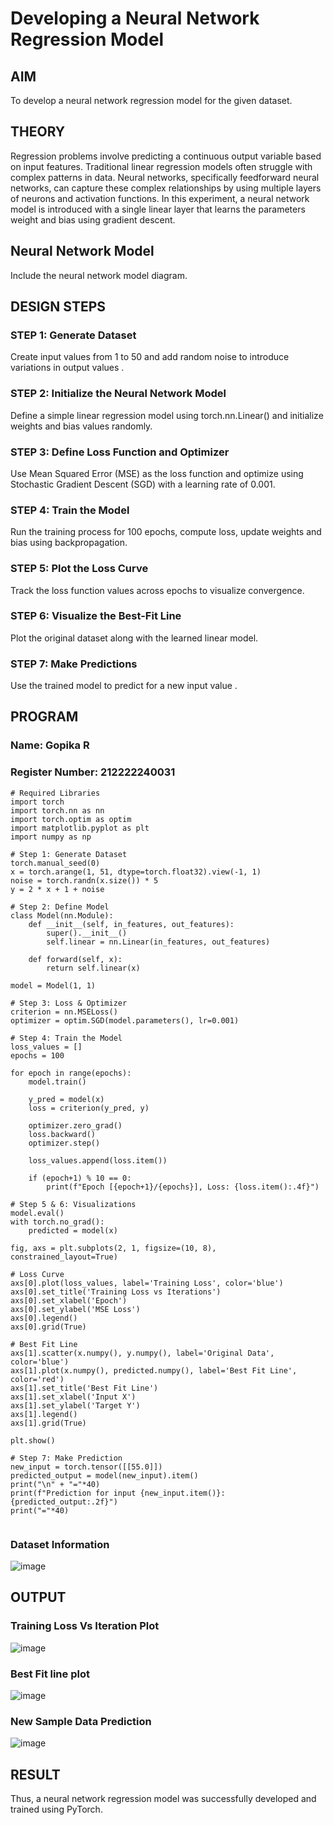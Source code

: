 # Developing a Neural Network Regression Model

## AIM
To develop a neural network regression model for the given dataset.

## THEORY
Regression problems involve predicting a continuous output variable based on input features. Traditional linear regression models often struggle with complex patterns in data. Neural networks, specifically feedforward neural networks, can capture these complex relationships by using multiple layers of neurons and activation functions. In this experiment, a neural network model is introduced with a single linear layer that learns the parameters weight and bias using gradient descent.

## Neural Network Model
Include the neural network model diagram.

## DESIGN STEPS
### STEP 1: Generate Dataset

Create input values  from 1 to 50 and add random noise to introduce variations in output values .

### STEP 2: Initialize the Neural Network Model

Define a simple linear regression model using torch.nn.Linear() and initialize weights and bias values randomly.

### STEP 3: Define Loss Function and Optimizer

Use Mean Squared Error (MSE) as the loss function and optimize using Stochastic Gradient Descent (SGD) with a learning rate of 0.001.

### STEP 4: Train the Model

Run the training process for 100 epochs, compute loss, update weights and bias using backpropagation.

### STEP 5: Plot the Loss Curve

Track the loss function values across epochs to visualize convergence.

### STEP 6: Visualize the Best-Fit Line

Plot the original dataset along with the learned linear model.

### STEP 7: Make Predictions

Use the trained model to predict  for a new input value .

## PROGRAM

### Name: Gopika R

### Register Number: 212222240031

```
# Required Libraries
import torch
import torch.nn as nn
import torch.optim as optim
import matplotlib.pyplot as plt
import numpy as np

# Step 1: Generate Dataset
torch.manual_seed(0)
x = torch.arange(1, 51, dtype=torch.float32).view(-1, 1)
noise = torch.randn(x.size()) * 5
y = 2 * x + 1 + noise

# Step 2: Define Model
class Model(nn.Module):
    def __init__(self, in_features, out_features):
        super().__init__()
        self.linear = nn.Linear(in_features, out_features)

    def forward(self, x):
        return self.linear(x)

model = Model(1, 1)

# Step 3: Loss & Optimizer
criterion = nn.MSELoss()
optimizer = optim.SGD(model.parameters(), lr=0.001)

# Step 4: Train the Model
loss_values = []
epochs = 100

for epoch in range(epochs):
    model.train()
    
    y_pred = model(x)
    loss = criterion(y_pred, y)
    
    optimizer.zero_grad()
    loss.backward()
    optimizer.step()

    loss_values.append(loss.item())

    if (epoch+1) % 10 == 0:
        print(f"Epoch [{epoch+1}/{epochs}], Loss: {loss.item():.4f}")

# Step 5 & 6: Visualizations
model.eval()
with torch.no_grad():
    predicted = model(x)

fig, axs = plt.subplots(2, 1, figsize=(10, 8), constrained_layout=True)

# Loss Curve
axs[0].plot(loss_values, label='Training Loss', color='blue')
axs[0].set_title('Training Loss vs Iterations')
axs[0].set_xlabel('Epoch')
axs[0].set_ylabel('MSE Loss')
axs[0].legend()
axs[0].grid(True)

# Best Fit Line
axs[1].scatter(x.numpy(), y.numpy(), label='Original Data', color='blue')
axs[1].plot(x.numpy(), predicted.numpy(), label='Best Fit Line', color='red')
axs[1].set_title('Best Fit Line')
axs[1].set_xlabel('Input X')
axs[1].set_ylabel('Target Y')
axs[1].legend()
axs[1].grid(True)

plt.show()

# Step 7: Make Prediction
new_input = torch.tensor([[55.0]])
predicted_output = model(new_input).item()
print("\n" + "="*40)
print(f"Prediction for input {new_input.item()}: {predicted_output:.2f}")
print("="*40)


```

### Dataset Information
![image](https://github.com/user-attachments/assets/2c88aa6b-54e2-46fb-bfcb-81d282d91efd)



## OUTPUT
### Training Loss Vs Iteration Plot
![image](https://github.com/user-attachments/assets/0887eb70-6269-46f2-a10d-6d2d825cfb84)

### Best Fit line plot
![image](https://github.com/user-attachments/assets/e16d5596-394f-498a-8a5f-54556cfd5e9d)


### New Sample Data Prediction
![image](https://github.com/user-attachments/assets/2310b2d6-776a-4d7a-93a4-28d8502a1b86)


## RESULT
Thus, a neural network regression model was successfully developed and trained using PyTorch.
